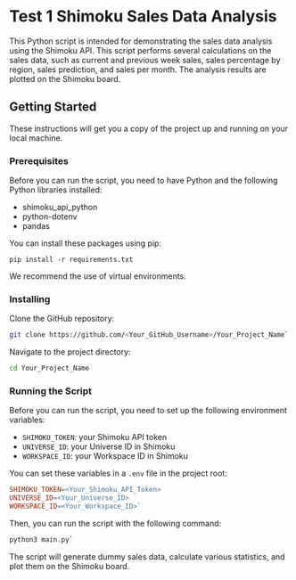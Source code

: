 
# Test 1 Shimoku Sales Data Analysis

This Python script is intended for demonstrating the sales data analysis using the Shimoku API. This script performs several calculations on the sales data, such as current and previous week sales, sales percentage by region, sales prediction, and sales per month. The analysis results are plotted on the Shimoku board.

## Getting Started

These instructions will get you a copy of the project up and running on your local machine.

### Prerequisites

Before you can run the script, you need to have Python and the following Python libraries installed:

-   shimoku_api_python
-   python-dotenv
-   pandas

You can install these packages using pip:
```
pip install -r requirements.txt
```
We recommend the use of virtual environments.

### Installing

Clone the GitHub repository:

```bash
git clone https://github.com/<Your_GitHub_Username>/Your_Project_Name` 
```
Navigate to the project directory:

```bash
cd Your_Project_Name
```
### Running the Script

Before you can run the script, you need to set up the following environment variables:

-   `SHIMOKU_TOKEN`: your Shimoku API token
-   `UNIVERSE_ID`: your Universe ID in Shimoku
-   `WORKSPACE_ID`: your Workspace ID in Shimoku

You can set these variables in a `.env` file in the project root:

```makefile
SHIMOKU_TOKEN=<Your_Shimoku_API_Token>
UNIVERSE_ID=<Your_Universe_ID>
WORKSPACE_ID=<Your_Workspace_ID>` 
```
Then, you can run the script with the following command:

```Bash
python3 main.py` 
```
The script will generate dummy sales data, calculate various statistics, and plot them on the Shimoku board.

